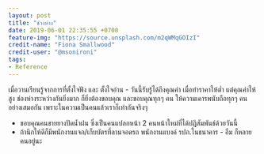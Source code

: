 ```yaml
---
layout: post
title: "ช่วงห่าง"
date: 2019-06-01 22:35:55 +0700
feature-img: "https://source.unsplash.com/m2qWMqGOIzI"
credit-name: "Fiona Smallwood"
credit-user: "@msonironi"
tags:
- Reference
---
```

เมื่อวานเรียนรู้จากการที่ตั้งใจฟัง และ ตั้งใจอ่าน - วันนี้รับรู้ได้ถึงคุณค่า เมื่อทำราคาให้ต่ำ แต่คุณค่าให้สูง ช่องห่างระหว่างกันยิ่งมาก ก็ยิ่งต้องขอบคุณ และขอบคุณทุกๆ คน ให้ความเคารพนับถือทุกๆ คน อย่างเสมอกัน เพราะในความเป็นคนแล้วเราก็เท่ากันจริงๆ

<i class="fa fa-child" style="color:plum"></i>

- ขอบคุณคนขายยางปัดน้ำฝน ซึ่งเป็นคนแปลกหน้า 2 คนหน้าใหม่ที่ได้ปฎิสัมพันธ์ด้วยวันนี้
- ถ้านึกให้ดีก็มีพนักงานแจก/เก็บบัตรที่ลานจอดรถ พนักงานแบงค์ รปภ.ในธนาคาร - อืม ก็หลายคนอยู่นะ
